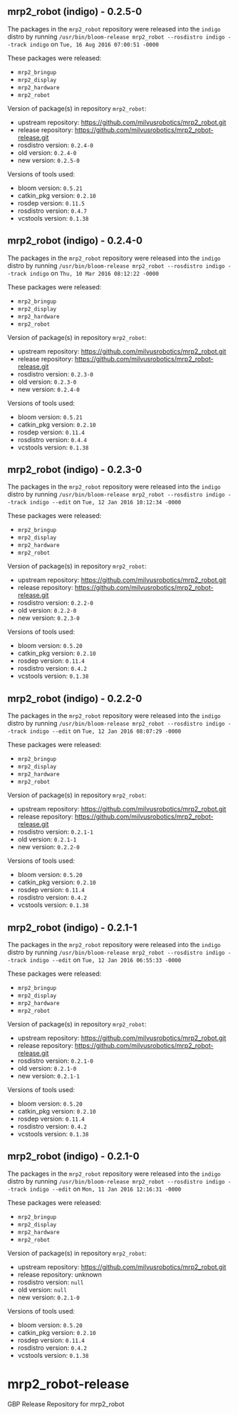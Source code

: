 ## mrp2_robot (indigo) - 0.2.5-0

The packages in the `mrp2_robot` repository were released into the `indigo` distro by running `/usr/bin/bloom-release mrp2_robot --rosdistro indigo --track indigo` on `Tue, 16 Aug 2016 07:00:51 -0000`

These packages were released:
- `mrp2_bringup`
- `mrp2_display`
- `mrp2_hardware`
- `mrp2_robot`

Version of package(s) in repository `mrp2_robot`:

- upstream repository: https://github.com/milvusrobotics/mrp2_robot.git
- release repository: https://github.com/milvusrobotics/mrp2_robot-release.git
- rosdistro version: `0.2.4-0`
- old version: `0.2.4-0`
- new version: `0.2.5-0`

Versions of tools used:

- bloom version: `0.5.21`
- catkin_pkg version: `0.2.10`
- rosdep version: `0.11.5`
- rosdistro version: `0.4.7`
- vcstools version: `0.1.38`


## mrp2_robot (indigo) - 0.2.4-0

The packages in the `mrp2_robot` repository were released into the `indigo` distro by running `/usr/bin/bloom-release mrp2_robot --rosdistro indigo --track indigo` on `Thu, 10 Mar 2016 08:12:22 -0000`

These packages were released:
- `mrp2_bringup`
- `mrp2_display`
- `mrp2_hardware`
- `mrp2_robot`

Version of package(s) in repository `mrp2_robot`:

- upstream repository: https://github.com/milvusrobotics/mrp2_robot.git
- release repository: https://github.com/milvusrobotics/mrp2_robot-release.git
- rosdistro version: `0.2.3-0`
- old version: `0.2.3-0`
- new version: `0.2.4-0`

Versions of tools used:

- bloom version: `0.5.21`
- catkin_pkg version: `0.2.10`
- rosdep version: `0.11.4`
- rosdistro version: `0.4.4`
- vcstools version: `0.1.38`


## mrp2_robot (indigo) - 0.2.3-0

The packages in the `mrp2_robot` repository were released into the `indigo` distro by running `/usr/bin/bloom-release mrp2_robot --rosdistro indigo --track indigo --edit` on `Tue, 12 Jan 2016 10:12:34 -0000`

These packages were released:
- `mrp2_bringup`
- `mrp2_display`
- `mrp2_hardware`
- `mrp2_robot`

Version of package(s) in repository `mrp2_robot`:
- upstream repository: https://github.com/milvusrobotics/mrp2_robot.git
- release repository: https://github.com/milvusrobotics/mrp2_robot-release.git
- rosdistro version: `0.2.2-0`
- old version: `0.2.2-0`
- new version: `0.2.3-0`

Versions of tools used:
- bloom version: `0.5.20`
- catkin_pkg version: `0.2.10`
- rosdep version: `0.11.4`
- rosdistro version: `0.4.2`
- vcstools version: `0.1.38`


## mrp2_robot (indigo) - 0.2.2-0

The packages in the `mrp2_robot` repository were released into the `indigo` distro by running `/usr/bin/bloom-release mrp2_robot --rosdistro indigo --track indigo --edit` on `Tue, 12 Jan 2016 08:07:29 -0000`

These packages were released:
- `mrp2_bringup`
- `mrp2_display`
- `mrp2_hardware`
- `mrp2_robot`

Version of package(s) in repository `mrp2_robot`:
- upstream repository: https://github.com/milvusrobotics/mrp2_robot.git
- release repository: https://github.com/milvusrobotics/mrp2_robot-release.git
- rosdistro version: `0.2.1-1`
- old version: `0.2.1-1`
- new version: `0.2.2-0`

Versions of tools used:
- bloom version: `0.5.20`
- catkin_pkg version: `0.2.10`
- rosdep version: `0.11.4`
- rosdistro version: `0.4.2`
- vcstools version: `0.1.38`


## mrp2_robot (indigo) - 0.2.1-1

The packages in the `mrp2_robot` repository were released into the `indigo` distro by running `/usr/bin/bloom-release mrp2_robot --rosdistro indigo --track indigo --edit` on `Tue, 12 Jan 2016 06:55:33 -0000`

These packages were released:
- `mrp2_bringup`
- `mrp2_display`
- `mrp2_hardware`
- `mrp2_robot`

Version of package(s) in repository `mrp2_robot`:
- upstream repository: https://github.com/milvusrobotics/mrp2_robot.git
- release repository: https://github.com/milvusrobotics/mrp2_robot-release.git
- rosdistro version: `0.2.1-0`
- old version: `0.2.1-0`
- new version: `0.2.1-1`

Versions of tools used:
- bloom version: `0.5.20`
- catkin_pkg version: `0.2.10`
- rosdep version: `0.11.4`
- rosdistro version: `0.4.2`
- vcstools version: `0.1.38`


## mrp2_robot (indigo) - 0.2.1-0

The packages in the `mrp2_robot` repository were released into the `indigo` distro by running `/usr/bin/bloom-release mrp2_robot --rosdistro indigo --track indigo --edit` on `Mon, 11 Jan 2016 12:16:31 -0000`

These packages were released:
- `mrp2_bringup`
- `mrp2_display`
- `mrp2_hardware`
- `mrp2_robot`

Version of package(s) in repository `mrp2_robot`:
- upstream repository: https://github.com/milvusrobotics/mrp2_robot.git
- release repository: unknown
- rosdistro version: `null`
- old version: `null`
- new version: `0.2.1-0`

Versions of tools used:
- bloom version: `0.5.20`
- catkin_pkg version: `0.2.10`
- rosdep version: `0.11.4`
- rosdistro version: `0.4.2`
- vcstools version: `0.1.38`


# mrp2_robot-release
GBP Release Repository for mrp2_robot
